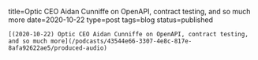 
title=Optic CEO Aidan Cunniffe on OpenAPI, contract testing, and so much more
date=2020-10-22
type=post
tags=blog
status=published
~~~~~~
[(2020-10-22) Optic CEO Aidan Cunniffe on OpenAPI, contract testing, and so much more](/podcasts/43544e66-3307-4e8c-817e-8afa92622ae5/produced-audio) 
            